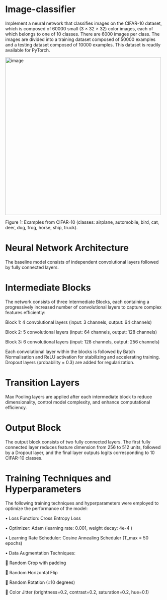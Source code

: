 # Image-classifier
Implement a neural network that classifies images on the CIFAR-10 dataset, which is composed of 60000 small (3 × 32 × 32) color images, each of which belongs to one of 10 classes. There are 6000 images per class. The images are divided into a training dataset composed of 50000 examples and a testing dataset composed of 10000 examples. This dataset is readily available for PyTorch.

<img width="495" height="500" alt="image" src="https://github.com/user-attachments/assets/ca1a8348-ffa8-42db-8007-5c028f4b32a9" />

Figure 1: Examples from CIFAR-10 (classes: airplane, automobile, bird, cat, deer, dog, frog, horse, ship, truck).

# Neural Network Architecture
The baseline model consists of independent convolutional layers followed by fully connected layers. 

# Intermediate Blocks
The network consists of three Intermediate Blocks, each containing a progressively increased number of convolutional layers to capture complex features efficiently:

Block 1: 4 convolutional layers (input: 3 channels, output: 64 channels)

Block 2: 5 convolutional layers (input: 64 channels, output: 128 channels)

Block 3: 6 convolutional layers (input: 128 channels, output: 256 channels)

Each convolutional layer within the blocks is followed by Batch Normalisation and ReLU activation for stabilizing and accelerating training. Dropout layers (probability = 0.3) are added for regularization.

# Transition Layers
Max Pooling layers are applied after each intermediate block to reduce dimensionality, control model complexity, and enhance computational efficiency.

# Output Block
The output block consists of two fully connected layers. The first fully connected layer reduces feature dimension from 256 to 512 units, followed by a Dropout layer, and the final layer outputs logits corresponding to 10 CIFAR-10 classes.

# Training Techniques and Hyperparameters
The following training techniques and hyperparameters were employed to optimize the performance of the model:

•	Loss Function: Cross Entropy Loss

•	Optimizer: Adam (learning rate: 0.001, weight decay: 4e-4 )

•	Learning Rate Scheduler: Cosine Annealing Scheduler (T_max = 50 epochs)

•	Data Augmentation Techniques:

	Random Crop with padding

	Random Horizontal Flip

	Random Rotation (±10 degrees)

	Color Jitter (brightness=0.2, contrast=0.2, saturation=0.2, hue=0.1)


